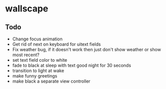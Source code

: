 # wallscape

## Todo

- Change focus animation
- Get rid of next on keyboard for uitext fields
- Fix weather bug, if it doesn't work then just don't show weather or show most recent?
- set text field color to white
- fade to black at sleep with text good night for 30 seconds
- transition to light at wake
- make funny greetings
- make black a separate view controller

